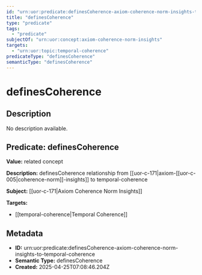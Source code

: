 ```yaml
---
id: "urn:uor:predicate:definesCoherence-axiom-coherence-norm-insights-to-temporal-coherence"
title: "definesCoherence"
type: "predicate"
tags:
  - "predicate"
subjectOf: "urn:uor:concept:axiom-coherence-norm-insights"
targets:
  - "urn:uor:topic:temporal-coherence"
predicateType: "definesCoherence"
semanticType: "definesCoherence"
---
```


# definesCoherence

## Description

No description available.

## Predicate: definesCoherence

**Value:** related concept

**Description:** definesCoherence relationship from [[uor-c-171|axiom-[[uor-c-005|coherence-norm]]-insights]] to temporal-coherence

**Subject:** [[uor-c-171|Axiom Coherence Norm Insights]]

**Targets:**

- [[temporal-coherence|Temporal Coherence]]

## Metadata

- **ID:** urn:uor:predicate:definesCoherence-axiom-coherence-norm-insights-to-temporal-coherence
- **Semantic Type:** definesCoherence
- **Created:** 2025-04-25T07:08:46.204Z
